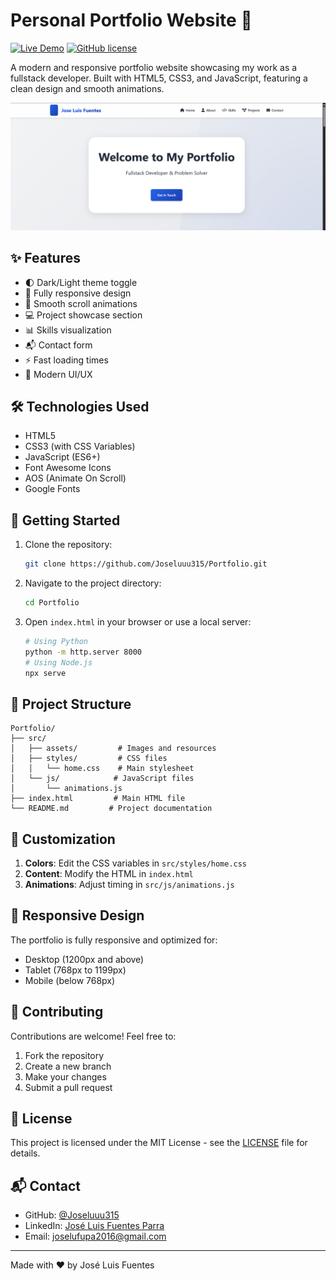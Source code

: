 # Personal Portfolio Website 🚀

[![Live Demo](https://img.shields.io/badge/demo-live-brightgreen.svg)](https://portfolio-joseluuu315s-projects.vercel.app/)
[![GitHub license](https://img.shields.io/github/license/Joseluuu315/Portfolio)](C:\Users\Josel\OneDrive\Documents\GitHub\Portfolio\LICENSE)

A modern and responsive portfolio website showcasing my work as a fullstack developer. Built with HTML5, CSS3, and JavaScript, featuring a clean design and smooth animations.

![Portfolio Preview](src/assets/preview.png)

## ✨ Features

- 🌓 Dark/Light theme toggle
- 📱 Fully responsive design
- 🎯 Smooth scroll animations
- 💻 Project showcase section
- 📊 Skills visualization
- 📬 Contact form
- ⚡ Fast loading times
- 🎨 Modern UI/UX

## 🛠️ Technologies Used

- HTML5
- CSS3 (with CSS Variables)
- JavaScript (ES6+)
- Font Awesome Icons
- AOS (Animate On Scroll)
- Google Fonts

## 🚀 Getting Started

1. Clone the repository:
   ```bash
   git clone https://github.com/Joseluuu315/Portfolio.git
   ```

2. Navigate to the project directory:
   ```bash
   cd Portfolio
   ```

3. Open `index.html` in your browser or use a local server:
   ```bash
   # Using Python
   python -m http.server 8000
   # Using Node.js
   npx serve
   ```

## 📂 Project Structure

```
Portfolio/
├── src/
│   ├── assets/         # Images and resources
│   ├── styles/         # CSS files
│   │   └── home.css    # Main stylesheet
│   └── js/            # JavaScript files
│       └── animations.js
├── index.html         # Main HTML file
└── README.md         # Project documentation
```

## 🎨 Customization

1. **Colors**: Edit the CSS variables in `src/styles/home.css`
2. **Content**: Modify the HTML in `index.html`
3. **Animations**: Adjust timing in `src/js/animations.js`

## 📱 Responsive Design

The portfolio is fully responsive and optimized for:
- Desktop (1200px and above)
- Tablet (768px to 1199px)
- Mobile (below 768px)

## 🤝 Contributing

Contributions are welcome! Feel free to:
1. Fork the repository
2. Create a new branch
3. Make your changes
4. Submit a pull request

## 📄 License

This project is licensed under the MIT License - see the [LICENSE](LICENSE) file for details.

## 📬 Contact

- GitHub: [@Joseluuu315](https://github.com/Joseluuu315)
- LinkedIn: [José Luis Fuentes Parra](https://www.linkedin.com/in/jos%C3%A9-luis-fuentes-parra-80bb96257/)
- Email: joselufupa2016@gmail.com

---

Made with ❤️ by José Luis Fuentes
